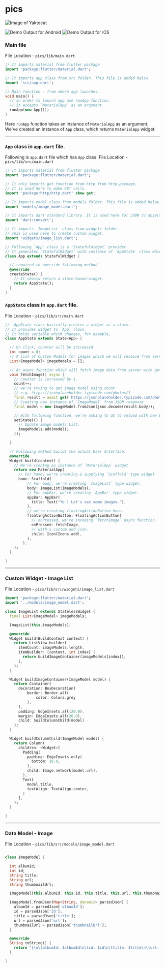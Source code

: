 # pics


![Image of Yaktocat](https://octodex.github.com/images/yaktocat.png)

![Demo Output for Android](https://github.com/sag333ar/DartFetchPicsExample/blob/master/images/Screenshot_1534729780.png?raw=true)
![Demo Output for iOS](https://github.com/sag333ar/DartFetchPicsExample/blob/master/images/ScreenShot_2018-08-20_7.33.56.png?raw=true)

### Main file

File Location - `pics/lib/main.dart`

```dart
// It imports material from flutter package
import 'package:flutter/material.dart';

// It imports app class from src folder. This file is added below.
import 'src/app.dart';

// Main function - from where app launches.
void main() {
  // in order to launch app use runApp function.
  // it accepts `MaterialApp` as an argument.
  runApp(new App());
}
```

Here `runApp` function takes an instance of `MaterialApp` as an argument.
We've created an instance of `App` class, which returns `MaterialApp` widget.

---

### `App` class in `app.dart` file.

Following is `app.dart` file which has `App` class.
File Location - `pics/lib/src/main.dart`

```dart
// It imports material from flutter package
import 'package:flutter/material.dart';

// It only imports get function from http from http-package.
// It is used here to make GET calls.
import 'package:http/http.dart' show get;

// It imports model class from models folder. This file is added below.
import 'models/image_model.dart';

// It imports dart standard library. It is used here for JSON to object conversion.
import 'dart:convert';

// It imports `ImageList` class from widgets folder.
// This is used here to create custom widget.
import 'widgets/image_list.dart';

// Following `App` class is a `StatefulWidget` provider.
// It generates `StatefulWidget` with instance of `AppState` class which is defined below.
class App extends StatefulWidget {

  // required to override following method
  @override
  createState() {
    // It should return a state-based-widget.
    return AppState();
  }
}
```

### `AppState` class in `app.dart` file.

File Location - `pics/lib/src/main.dart`

```dart
// `AppState class basically creates a widget as a state.
// It provides widget to `App` class.
// It holds variable which changes, for example, 
class AppState extends State<App> {

  // On click, counter will be increased
  int count = 0;
  // A list of Custom Models for images which we will receive from server
  List<ImageModel> imageModels = [];

  // An async function which will fetch image data from server with get request.
  void fetchImage() async {
    // counter is increased by 1.
    count++;
    // we're trying to get image model using count
    // e.g. https://jsonplaceholder.typicode.com/photos/1
    final result = await get('https://jsonplaceholder.typicode.com/photos/$count');
    // Creating new instance of `ImageModel` from JSON response
    final model = new ImageModel.fromJson(json.decode(result.body));

    // With following function, we're asking to UI to reload with new Data.
    setState(() {
      // Update image models List.
      imageModels.add(model);
    });

  }

  // Following method builds the actual User Interface.
  @override
  Widget build(context) {
    // We're creatng an instance of `MaterialApp` widget
    return new MaterialApp(
      // For home, we're creating & supplying `Scaffold` type widget
      home: Scaffold(
          // For body, we're creating `ImageList` type widget. 
          body: ImageList(imageModels),
          // For appBar, we're creating `AppBar` type widget.
          appBar: AppBar(
            title: Text("Yo ! Let's see some images."),
          ),
          // we're creating floatingActionButton here.
          floatingActionButton: FloatingActionButton(
            // onPressed, we're invoking `fetchImage` async function.
            onPressed: fetchImage,
            // with a custom add icon.
            child: Icon(Icons.add),
          ),
        ),
    );
  }

}
```

---

### Custom Widget - Image List

File Location - `pics/lib/src/widgets/image_list.dart`

```dart
import 'package:flutter/material.dart';
import '../models/image_model.dart';

class ImageList extends StatelessWidget {
  final List<ImageModel> imageModels;

  ImageList(this.imageModels);

  @override
  Widget build(BuildContext context) {
    return ListView.builder(
      itemCount: imageModels.length,
      itemBuilder: (context, int index) {
        return buildImageContainer(imageModels[index]);
      },
    );
  }

  Widget buildImageContainer(ImageModel model) {
    return Container(
      decoration: BoxDecoration(
          border: Border.all(
              color: Colors.grey
          ),
      ),
      padding: EdgeInsets.all(20.0),
      margin: EdgeInsets.all(20.0),
      child: buildColumnChild(model)
    );
  }

  Widget buildColumnChild(ImageModel model) {
    return Column(
      children: <Widget>[
        Padding(
          padding: EdgeInsets.only(
            bottom: 10.0,
          ),
          child: Image.network(model.url),
        ),
        Text(
          model.title,
          textAlign: TextAlign.center,
        )
      ],
    );
  }

}

```

---

### Data Model - Image

File Location - `pics/lib/src/models/image_model.dart`

```dart

class ImageModel {

  int albumId;
  int id;
  String title;
  String url;
  String thumbnailUrl;

  ImageModel(this.albumId, this.id, this.title, this.url, this.thumbnailUrl);

  ImageModel.fromJson(Map<String, dynamic> parsedJson) {
    albumId = parsedJson['albumId'];
    id = parsedJson['id'];
    title = parsedJson['title'];
    url = parsedJson['url'];
    thumbnailUrl = parsedJson['thumbnailUrl'];
  }

  @override
  String toString() {
    return "{\n\talbumId: $albumId\n\tid: $id\n\ttitle: $title\n\turl: $url\n\tthumbnailUrl: $thumbnailUrl\n}";
  }

}
```
